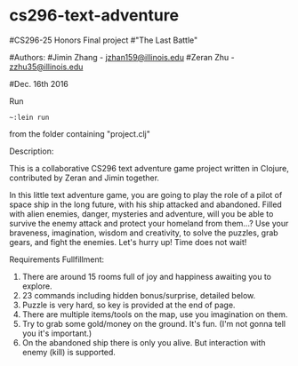 # cs296-text-adventure
#CS296-25 Honors Final project
#"The Last Battle"

#Authors:
#Jimin Zhang - jzhan159@illinois.edu
#Zeran Zhu - zzhu35@illinois.edu

#Dec. 16th 2016


Run

    ~:lein run

  from the folder containing "project.clj"

Description:

  This is a collaborative CS296 text adventure game project written in Clojure, contributed by Zeran and Jimin together.

  In this little text adventure game, you are going to play the role of a pilot of space ship in the long future, with his ship attacked and abandoned. Filled with alien enemies, danger, mysteries and adventure, will you be able to survive the enemy attack and protect your homeland from them...? Use your braveness, imagination, wisdom and creativity, to solve the puzzles, grab gears, and fight the enemies. Let's hurry up! Time does not wait!

Requirements Fullfillment:

  1. There are around 15 rooms full of joy and happiness awaiting you to explore.
  2. 23 commands including hidden bonus/surprise, detailed below.
  3. Puzzle is very hard, so key is provided at the end of page.
  4. There are multiple items/tools on the map, use you imagination on them.
  5. Try to grab some gold/money on the ground. It's fun. (I'm not gonna tell you it's important.)
  6. On the abandoned ship there is only you alive. But interaction with enemy (kill) is supported.

<!-- Supported commands:

                    <forward>/<f> —— go forward\n
                    <back>/<b> —— go backward\n
                    <left> —— go left\n
                    <right> —— go right\n
                    <up> —— go upstairs\n
                    <down> —— go downstairs\n
                    <get> —— get the object in the room if there is any\n
                    <rob> —— get the money in the room\n
                    <buy> —— use your money to buy important inventories\n
                    <pickup> —— pickup the item you just buy\n
                    <turn-on>/<on> —— turn on the light to see the surroundings\n
                    <unlock> —— unlock the doors with specific keys\n
                    <look> —— check your current situation and location\n
                    <start-enging> —— start the engine\n
                    <override-engine> —— overrides the main engine, self-destroy\n
                    <shoot> —— use weapon to kill enemy\n
                    <scrutinise> —— take a look at the box\n
                    <solve> —— try to solve the puzzle on the box\n
                    <bag> —— see how many inventories you have\n
                    <checkHP> —— check your HP\n
                    <wallet> —— check how many money you have\n
                    <time> —— tick tock tick tock what is the count down for?\n
                    <***> —— hidden cheat command
  -->

<!-- Key to Puzzle:
  [oneday]
        -->
